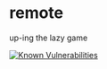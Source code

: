 # remote
up-ing the lazy game

[![Known Vulnerabilities](https://snyk.io/test/github/alexcreek/remote/badge.svg)](https://snyk.io/test/github/alexcreek/remote)




